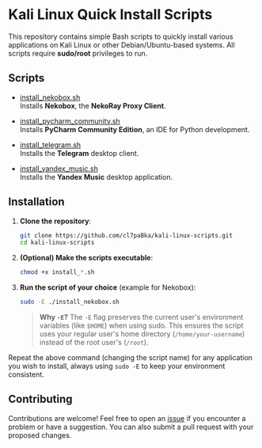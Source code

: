 # Kali Linux Quick Install Scripts

This repository contains simple Bash scripts to quickly install various applications on Kali Linux or other Debian/Ubuntu-based systems. All scripts require **sudo/root** privileges to run.

## Scripts

- [install_nekobox.sh](https://github.com/cl7paBka/kali-linux-scripts/blob/main/install_nekobox.sh)  
  Installs **Nekobox**, the **NekoRay Proxy Client**.

- [install_pycharm_community.sh](https://github.com/cl7paBka/kali-linux-scripts/blob/main/install_pycharm_community.sh)  
  Installs **PyCharm Community Edition**, an IDE for Python development.

- [install_telegram.sh](https://github.com/cl7paBka/kali-linux-scripts/blob/main/install_telegram.sh)  
  Installs the **Telegram** desktop client.

- [install_yandex_music.sh](https://github.com/cl7paBka/kali-linux-scripts/blob/main/install_yandex_music.sh)  
  Installs the **Yandex Music** desktop application.

## Installation

1. **Clone the repository**:
   ```bash
   git clone https://github.com/cl7paBka/kali-linux-scripts.git
   cd kali-linux-scripts
   ```

2. **(Optional) Make the scripts executable**:
   ```bash
   chmod +x install_*.sh
   ```

3. **Run the script of your choice** (example for Nekobox):
   ```bash
   sudo -E ./install_nekobox.sh
   ```
   > **Why `-E`?** The `-E` flag preserves the current user's environment variables (like `$HOME`) when using sudo. This ensures the script uses your regular user's home directory (`/home/your-username`) instead of the root user's (`/root`).

Repeat the above command (changing the script name) for any application you wish to install, always using `sudo -E` to keep your environment consistent.

## Contributing

Contributions are welcome! Feel free to open an [issue](https://github.com/cl7paBka/kali-linux-scripts/issues) if you encounter a problem or have a suggestion. You can also submit a pull request with your proposed changes.
